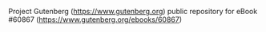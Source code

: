 Project Gutenberg (https://www.gutenberg.org) public repository for eBook #60867 (https://www.gutenberg.org/ebooks/60867)

